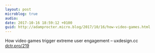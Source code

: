 ```yaml
---
layout: post
microblog: true
audio: 
date: 2017-10-16 18:59:12 +0100
guid: http://adamprocter.micro.blog/2017/10/16/how-video-games.html
---
```

How video games trigger extreme user engagement – uxdesign.cc [dctr.pro/219](http://dctr.pro/219)
